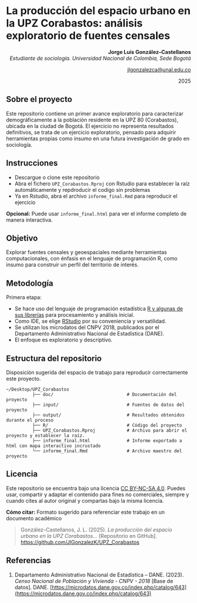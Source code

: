 # La producción del espacio urbano en la UPZ Corabastos: análisis exploratorio de fuentes censales


<div align="right">

**Jorge Luis González–Castellanos**  
*Estudiante de sociología. Universidad Nacional de Colombia, Sede Bogotá*  

jlgonzalezca@unal.edu.co  

2025  

</div>

## Sobre el proyecto

Este repositorio contiene un primer avance exploratorio para caracterizar demográficamente a la población residente en la UPZ 80 (Corabastos), ubicada en la ciudad de Bogotá. El ejercicio no representa resultados definitivos, se trata de un ejercicio exploratorio, pensado para adquirir herramientas propias como insumo en una futura investigación de grado en sociología.

## Instrucciones

- Descargue o clone este repositorio
- Abra el fichero `UPZ_Corabastos.Rproj` con Rstudio para establecer la raíz automáticamente y repdroducir el codigo sin problemas
- Ya en Rstudio, abra el archivo `informe_final.Rmd` para reproducir el ejercicio

**Opcional:** Puede usar `informe_final.html` para ver el informe completo de manera interactiva.

## Objetivo

Explorar fuentes censales y geoespaciales mediante herramientas computacionales, con énfasis en el lenguaje de programación R, como insumo para construir un perfil del territorio de interés.

## Metodología
Primera etapa:
- Se hace uso del lenguaje de programación estadística [R y algunas de sus librerías](https://cran.r-project.org/) para procesamiento y análisis inicial.
- Como IDE, se elige [RStudio](https://posit.co/downloads/) por su conveniencia y versatilidad.
- Se utilizan los microdatos del CNPV 2018, publicados por el Departamento Administrativo Nacional de Estadística (DANE).
- El enfoque es exploratorio y descriptivo.

## Estructura del repositorio

Disposición sugerida del espacio de trabajo para reproducir correctamente este proyecto.

```
~/Desktop/UPZ_Corabastos
          ├── doc/                            # Documentación del proyecto  
          ├── input/                          # Fuentes de datos del proyecto
          ├── output/                         # Resultados obtenidos durante el proceso  
          ├── R/                              # Código del proyecto
          ├── UPZ_Corabastos.Rproj            # Archivo para abrir el proyecto y establecer la raíz.
          ├── informe_final.html              # Informe exportado a html con mapa interactivo incrustado
          └── informe_final.Rmd               # Archivo maestro del proyecto

```

## Licencia

Este repositorio se encuentra bajo una licencia [CC BY-NC-SA 4.0](https://creativecommons.org/licenses/by-nc-sa/4.0/deed.es). Puedes usar, compartir y adaptar el contenido para fines no comerciales, siempre y cuando cites al autor original y compartas bajo la misma licencia.

**Cómo citar:** Formato sugerido para referenciar este trabajo en un documento académico


> González–Castellanos, J. L. (2025). *La producción del espacio urbano en la UPZ Corabastos...* [Repositorio en GitHub]. https://github.com/JlGonzalezK/UPZ_Corabastos 

## Referencias

1. Departamento Administrativo Nacional de Estadística – DANE. (2023). *Censo Nacional de Población y Vivienda - CNPV - 2018* [Base de datos]. DANE. [https://microdatos.dane.gov.co/index.php/catalog/643](https://microdatos.dane.gov.co/index.php/catalog/643)  
